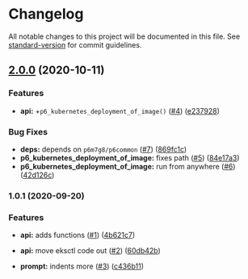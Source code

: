 # Changelog

All notable changes to this project will be documented in this file. See [standard-version](https://github.com/conventional-changelog/standard-version) for commit guidelines.

## [2.0.0](https://github.com/p6m7g8/p6kubernetes/compare/v1.0.1...v2.0.0) (2020-10-11)


### Features

* **api:** +`p6_kubernetes_deployment_of_image()` ([#4](https://github.com/p6m7g8/p6kubernetes/issues/4)) ([e237928](https://github.com/p6m7g8/p6kubernetes/commit/e237928a2993049e2706e38c459619c4659bb3fa))


### Bug Fixes

* **deps:** depends on `p6m7g8/p6common` ([#7](https://github.com/p6m7g8/p6kubernetes/issues/7)) ([869fc1c](https://github.com/p6m7g8/p6kubernetes/commit/869fc1cdd3ac2121e7306ce177542786e285348e))
* **p6_kubernetes_deployment_of_image:** fixes path ([#5](https://github.com/p6m7g8/p6kubernetes/issues/5)) ([84e17a3](https://github.com/p6m7g8/p6kubernetes/commit/84e17a30d6429c551b37cf0013c47daf2344000b))
* **p6_kubernetes_deployment_of_image:** run from anywhere ([#6](https://github.com/p6m7g8/p6kubernetes/issues/6)) ([42d126c](https://github.com/p6m7g8/p6kubernetes/commit/42d126c48ab89c86aab24ad688c86d057e14c6f1))

### 1.0.1 (2020-09-20)


### Features

* **api:** adds functions ([#1](https://github.com/p6m7g8/p6kubernetes/issues/1)) ([4b621c7](https://github.com/p6m7g8/p6kubernetes/commit/4b621c7514e34873cf0bc0d692b6bf23d7149ff6))
* **api:** move eksctl code out ([#2](https://github.com/p6m7g8/p6kubernetes/issues/2)) ([60db42b](https://github.com/p6m7g8/p6kubernetes/commit/60db42b41879dc830fdb656cf4003b63f7c15e1d))


* **prompt:** indents more ([#3](https://github.com/p6m7g8/p6kubernetes/issues/3)) ([c436b11](https://github.com/p6m7g8/p6kubernetes/commit/c436b113859cad540d381d0d8684e9fd141e3e6d))
